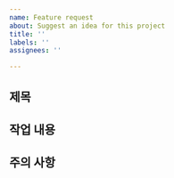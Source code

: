 ```yaml
---
name: Feature request
about: Suggest an idea for this project
title: ''
labels: ''
assignees: ''

---
```


## 제목

## 작업 내용

## 주의 사항
